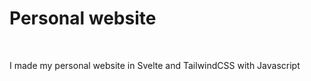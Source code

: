 # Personal website
<br>
<p>I made my personal website in Svelte and TailwindCSS with Javascript</p>
